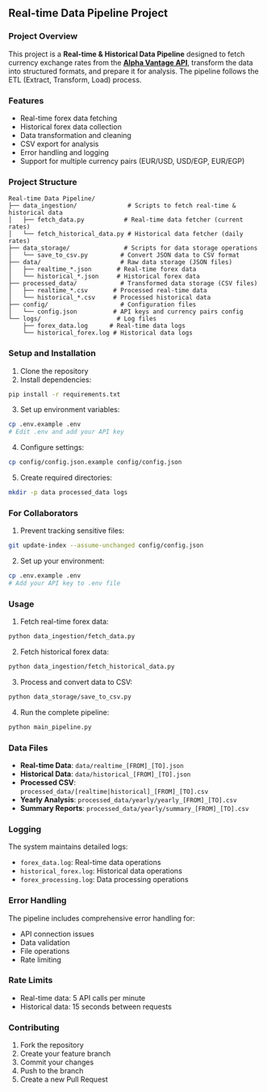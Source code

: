 ## Real-time Data Pipeline Project

### Project Overview
This project is a **Real-time & Historical Data Pipeline** designed to fetch currency exchange rates from the [**Alpha Vantage API**](https://www.alphavantage.co), transform the data into structured formats, and prepare it for analysis. The pipeline follows the ETL (Extract, Transform, Load) process.

### Features
- Real-time forex data fetching
- Historical forex data collection
- Data transformation and cleaning
- CSV export for analysis
- Error handling and logging
- Support for multiple currency pairs (EUR/USD, USD/EGP, EUR/EGP)

### Project Structure
```plaintext
Real-time Data Pipeline/
├── data_ingestion/              # Scripts to fetch real-time & historical data
│   ├── fetch_data.py           # Real-time data fetcher (current rates)
│   └── fetch_historical_data.py # Historical data fetcher (daily rates)
├── data_storage/               # Scripts for data storage operations
│   └── save_to_csv.py         # Convert JSON data to CSV format
├── data/                      # Raw data storage (JSON files)
│   ├── realtime_*.json       # Real-time forex data
│   └── historical_*.json     # Historical forex data
├── processed_data/            # Transformed data storage (CSV files)
│   ├── realtime_*.csv       # Processed real-time data
│   └── historical_*.csv     # Processed historical data
├── config/                    # Configuration files
│   └── config.json          # API keys and currency pairs config
└── logs/                     # Log files
    ├── forex_data.log      # Real-time data logs
    └── historical_forex.log # Historical data logs
```

### Setup and Installation

1. Clone the repository
2. Install dependencies:
```bash
pip install -r requirements.txt
```

3. Set up environment variables:
```bash
cp .env.example .env
# Edit .env and add your API key
```

4. Configure settings:
```bash
cp config/config.json.example config/config.json
```

5. Create required directories:
```bash
mkdir -p data processed_data logs
```

### For Collaborators

1. Prevent tracking sensitive files:
```bash
git update-index --assume-unchanged config/config.json
```

2. Set up your environment:
```bash
cp .env.example .env
# Add your API key to .env file
```


### Usage

1. Fetch real-time forex data:
```bash
python data_ingestion/fetch_data.py
```

2. Fetch historical forex data:
```bash
python data_ingestion/fetch_historical_data.py
```

3. Process and convert data to CSV:
```bash
python data_storage/save_to_csv.py
```

4. Run the complete pipeline:
```bash
python main_pipeline.py
```

### Data Files

- **Real-time Data**: `data/realtime_[FROM]_[TO].json`
- **Historical Data**: `data/historical_[FROM]_[TO].json`
- **Processed CSV**: `processed_data/[realtime|historical]_[FROM]_[TO].csv`
- **Yearly Analysis**: `processed_data/yearly/yearly_[FROM]_[TO].csv`
- **Summary Reports**: `processed_data/yearly/summary_[FROM]_[TO].csv`

### Logging

The system maintains detailed logs:
- `forex_data.log`: Real-time data operations
- `historical_forex.log`: Historical data operations
- `forex_processing.log`: Data processing operations

### Error Handling

The pipeline includes comprehensive error handling for:
- API connection issues
- Data validation
- File operations
- Rate limiting

### Rate Limits

- Real-time data: 5 API calls per minute
- Historical data: 15 seconds between requests

### Contributing

1. Fork the repository
2. Create your feature branch
3. Commit your changes
4. Push to the branch
5. Create a new Pull Request

